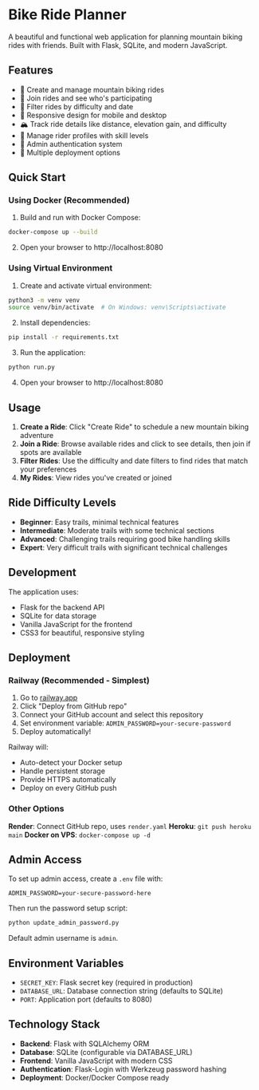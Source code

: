 # Bike Ride Planner

A beautiful and functional web application for planning mountain biking rides with friends. Built with Flask, SQLite, and modern JavaScript.

## Features

- 🚵 Create and manage mountain biking rides
- 👥 Join rides and see who's participating
- 🎯 Filter rides by difficulty and date
- 📱 Responsive design for mobile and desktop
- 🏔️ Track ride details like distance, elevation gain, and difficulty
- 👤 Manage rider profiles with skill levels
- 🔐 Admin authentication system
- 🚀 Multiple deployment options

## Quick Start

### Using Docker (Recommended)

1. Build and run with Docker Compose:
```bash
docker-compose up --build
```

2. Open your browser to http://localhost:8080

### Using Virtual Environment

1. Create and activate virtual environment:
```bash
python3 -m venv venv
source venv/bin/activate  # On Windows: venv\Scripts\activate
```

2. Install dependencies:
```bash
pip install -r requirements.txt
```

3. Run the application:
```bash
python run.py
```

4. Open your browser to http://localhost:8080

## Usage

1. **Create a Ride**: Click "Create Ride" to schedule a new mountain biking adventure
2. **Join a Ride**: Browse available rides and click to see details, then join if spots are available
3. **Filter Rides**: Use the difficulty and date filters to find rides that match your preferences
4. **My Rides**: View rides you've created or joined

## Ride Difficulty Levels

- **Beginner**: Easy trails, minimal technical features
- **Intermediate**: Moderate trails with some technical sections
- **Advanced**: Challenging trails requiring good bike handling skills
- **Expert**: Very difficult trails with significant technical challenges

## Development

The application uses:
- Flask for the backend API
- SQLite for data storage
- Vanilla JavaScript for the frontend
- CSS3 for beautiful, responsive styling

## Deployment

### Railway (Recommended - Simplest)

1. Go to [railway.app](https://railway.app)
2. Click "Deploy from GitHub repo" 
3. Connect your GitHub account and select this repository
4. Set environment variable: `ADMIN_PASSWORD=your-secure-password`
5. Deploy automatically!

Railway will:
- Auto-detect your Docker setup
- Handle persistent storage
- Provide HTTPS automatically
- Deploy on every GitHub push

### Other Options

**Render**: Connect GitHub repo, uses `render.yaml`
**Heroku**: `git push heroku main`
**Docker on VPS**: `docker-compose up -d`

## Admin Access

To set up admin access, create a `.env` file with:
```
ADMIN_PASSWORD=your-secure-password-here
```

Then run the password setup script:
```bash
python update_admin_password.py
```

Default admin username is `admin`.

## Environment Variables

- `SECRET_KEY`: Flask secret key (required in production)
- `DATABASE_URL`: Database connection string (defaults to SQLite)
- `PORT`: Application port (defaults to 8080)

## Technology Stack

- **Backend**: Flask with SQLAlchemy ORM
- **Database**: SQLite (configurable via DATABASE_URL)
- **Frontend**: Vanilla JavaScript with modern CSS
- **Authentication**: Flask-Login with Werkzeug password hashing
- **Deployment**: Docker/Docker Compose ready